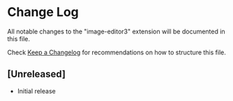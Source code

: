 # Change Log

All notable changes to the "image-editor3" extension will be documented in this file.

Check [Keep a Changelog](http://keepachangelog.com/) for recommendations on how to structure this file.

## [Unreleased]

- Initial release
